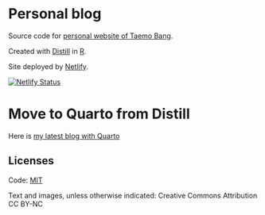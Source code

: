 # Personal blog
Source code for [personal website of Taemo Bang](https://distill-taemo.netlify.app).

Created with [Distill](https://rstudio.github.io/distill/) in [R](https://www.r-project.org/). 

Site deployed by [Netlify](https://www.netlify.com/).

[![Netlify Status](https://api.netlify.com/api/v1/badges/9336e864-31a6-4421-ae56-915ffb533d89/deploy-status)](https://app.netlify.com/sites/distill-taemo/deploys)

# Move to Quarto from Distill

Here is [my latest blog with Quarto](https://taemobang.com)

## Licenses

Code: [MIT](LICENSE)

Text and images, unless otherwise indicated: Creative Commons Attribution CC BY-NC
